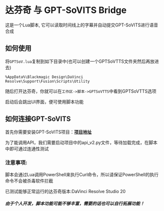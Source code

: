 
# 达芬奇 与 GPT-SoVITS Bridge
这是一个Lua脚本, 它可以读取时间线上的字幕并自动提交GPT-SoVITS进行语音合成

## 如何使用
将`GPTSoV.lua`复制到如下目录中(也可以创建一个GPTSoVTTS文件夹然后再放进去)
```
%AppData%\Blackmagic Design\DaVinci Resolve\Support\Fusion\Scripts\Utility
```
随后打开达芬奇，你就可以在`工作区->脚本->GPTSoVTTS`中看到GPTSoVTTS选项

启动后会跳出UI界面，便可使用脚本功能

## 如何连接GPT-SoVITS
首先你需要安装GPT-SoVITS项目：[**项目地址**](https://github.com/RVC-Boss/GPT-SoVITS/)

为了能调用API，我们需要启动项目中的api_v2.py文件，等待加载完成，在脚本中即可通过连通性测试

### 注意事项:
脚本会通过Lua调用PowerShell来执行Curl命令，所以请保证PowerShell的执行命令不会被杀毒软件拦截

已测试能够正常运行的达芬奇版本:DaVinci Resolve Studio 20


##### 由于个人开发，脚本功能可能不够丰富，需要的话也可以自行拓展功能！

